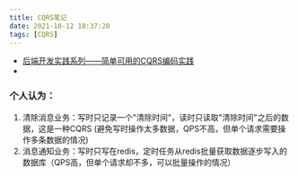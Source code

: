 ```yaml
---
title: CQRS笔记
date: 2021-10-12 18:37:20
tags: [CQRS]
---
```


+ [后端开发实践系列——简单可用的CQRS编码实践](https://insights.thoughtworks.cn/backend-development-cqrs/)
+ 

### 个人认为：
1. 清除消息业务：写时只记录一个"清除时间"，读时只读取"清除时间"之后的数据，这是一种CQRS (避免写时操作太多数据，QPS不高，但单个请求需要操作多条数据的情况)
2. 消息通知业务：写时只写在redis，定时任务从redis批量获取数据逐步写入的数据库（QPS高，但单个请求却不多，可以批量操作的情况）
